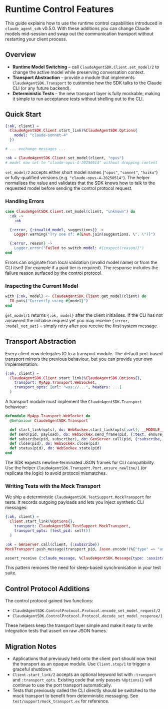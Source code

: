 # Runtime Control Features

This guide explains how to use the runtime control capabilities introduced in `claude_agent_sdk` v0.5.0. With these additions you can change Claude models mid-session and swap out the communication transport without restarting your client process.

## Overview

- **Runtime Model Switching** – call `ClaudeAgentSDK.Client.set_model/2` to change the active model while preserving conversation context.
- **Transport Abstraction** – provide a module that implements `ClaudeAgentSDK.Transport` to customise how the SDK talks to the Claude CLI (or any future backend).
- **Deterministic Tests** – the new transport layer is fully mockable, making it simple to run acceptance tests without shelling out to the CLI.

## Quick Start

```elixir
{:ok, client} =
  ClaudeAgentSDK.Client.start_link(%ClaudeAgentSDK.Options{
    model: "claude-sonnet-4"
  })

# ... exchange messages ...

:ok = ClaudeAgentSDK.Client.set_model(client, "opus")
# model now set to "claude-opus-4-20250514" without dropping context
```

`set_model/2` accepts either short model names (`"opus"`, `"sonnet"`, `"haiku"`) or fully-qualified versions (e.g. `"claude-opus-4-20250514"`). The helper normalises the value and validates that the SDK knows how to talk to the requested model before sending the control protocol request.

### Handling Errors

```elixir
case ClaudeAgentSDK.Client.set_model(client, "unknown") do
  :ok ->
    :ok

  {:error, {:invalid_model, suggestions}} ->
    Logger.warning("Try one of: #{Enum.join(suggestions, \", \")}")

  {:error, reason} ->
    Logger.error("Failed to switch model: #{inspect(reason)}")
end
```

Errors can originate from local validation (invalid model name) or from the CLI itself (for example if a paid tier is required). The response includes the failure reason surfaced by the control protocol.

### Inspecting the Current Model

```elixir
with {:ok, model} <- ClaudeAgentSDK.Client.get_model(client) do
  IO.puts("Currently using #{model}")
end
```

`get_model/1` returns `{:ok, model}` after the client initialises. If the CLI has not answered the initialise request yet you may receive `{:error, :model_not_set}` – simply retry after you receive the first system message.

## Transport Abstraction

Every client now delegates IO to a transport module. The default port-based transport mirrors the previous behaviour, but you can provide your own implementation:

```elixir
{:ok, client} =
  ClaudeAgentSDK.Client.start_link(%ClaudeAgentSDK.Options{},
    transport: MyApp.Transport.WebSocket,
    transport_opts: [url: "wss://...", headers: ...]
  )
```

A transport module must implement the `ClaudeAgentSDK.Transport` behaviour:

```elixir
defmodule MyApp.Transport.WebSocket do
  @behaviour ClaudeAgentSDK.Transport

  def start_link(opts), do: WebSockex.start_link(opts[:url], __MODULE__, opts)
  def send(pid, payload), do: WebSockex.send_frame(pid, {:text, ensure_newline(payload)})
  def subscribe(pid, subscriber), do: GenServer.call(pid, {:subscribe, subscriber})
  def close(pid), do: WebSockex.close(pid)
  def status(pid), do: WebSockex.state(pid)
end
```

The SDK expects newline-terminated JSON frames for CLI compatibility. Use the helper `ClaudeAgentSDK.Transport.Port.ensure_newline/1` (or replicate the logic) to avoid protocol mismatches.

### Writing Tests with the Mock Transport

We ship a deterministic `ClaudeAgentSDK.TestSupport.MockTransport` for tests. It records outgoing payloads and lets you inject synthetic CLI messages:

```elixir
{:ok, client} =
  Client.start_link(%Options{},
    transport: ClaudeAgentSDK.TestSupport.MockTransport,
    transport_opts: [test_pid: self()]
  )

:ok = GenServer.call(client, {:subscribe})
MockTransport.push_message(transport_pid, Jason.encode!(%{"type" => "assistant", ...}))

assert_receive {:claude_message, %ClaudeAgentSDK.Message{type: :assistant}}
```

This pattern removes the need for sleep-based synchronisation in your test suite.

## Control Protocol Additions

The control protocol gained two functions:

- `ClaudeAgentSDK.ControlProtocol.Protocol.encode_set_model_request/2`
- `ClaudeAgentSDK.ControlProtocol.Protocol.decode_set_model_response/1`

These helpers keep the transport layer simple and make it easy to write integration tests that assert on raw JSON frames.

## Migration Notes

- Applications that previously held onto the client port should now treat the transport as an opaque module. Use `Client.stop/1` to trigger a graceful shutdown.
- `Client.start_link/2` accepts an optional keyword list with `:transport` and `:transport_opts`. Existing code that only passes `%Options{}` will continue to use the port transport automatically.
- Tests that previously called the CLI directly should be switched to the mock transport to benefit from deterministic messaging. See `test/support/mock_transport.ex` for reference.
